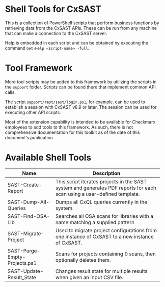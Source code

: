 # Shell Tools for CxSAST

This is a collection of PowerShell scripts that perform business functions by retrieving data from the CxSAST APIs.  These can be run from any machine that can make a connection to the CxSAST server.

Help is embedded in each script and can be obtained by executing the command `Get-Help <script-name> -full`.

# Tool Framework

More tool scripts may be added to this framework by utilizing the scripts in the `support` folder.  Scripts can be found there that implement common API calls.

The script `support/rest/sast/login.ps1`, for example, can be used to establish a session with CxSAST v8.9 or later.  The session can be used for executing other API scripts.

Most of the extension capability is intended to be available for Checkmarx employees to add tools to this framework.  As such, there is not comprehensive documentation for this toolkit as of the date of this document's publication.


# Available Shell Tools


| Name | Description |
|---|---|
| SAST-Create-Report | This script iterates projects in the SAST system and generates PDF reports for each scan using a user-defined template. |
| SAST-Dump-All-Queries | Dumps all CxQL queries currently in the system. |
| SAST-Find-OSA-Lib | Searches all OSA scans for libraries with a name matching a supplied pattern |
| SAST-Migrate-Project | Used to migrate project configurations from one instance of CxSAST to a new instance of CxSAST. |
| SAST-Purge-Empty-Projects.ps1 | Scans for projects containing 0 scans, then optionally deletes them. |
| SAST-Update-Result_State | Changes result state for multiple results when given an input CSV file. |
